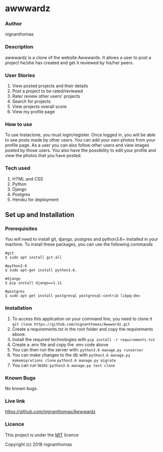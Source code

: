 # awwwardz

###  Author
nignanthomas

### Description
awwwardz is a clone of the website Awwwards. It allows a user to post a project he/she has created and get it reviewed by his/her peers.

### User Stories
1. View posted projects and their details
2. Post a project to be rated/reviewed
3. Rate/ review other users' projects
4. Search for projects
5. View projects overall score
6. View my profile page

### How to use
To use Instaclone, you must login/register. Once logged in, you will be able to see posts made by other users.
You can add your own photos from your profile page.
As a user you can also follow other users and view images posted by those users.
You also have the possibility to edit your profile and view the photos that you have posted.


### Tech used
1. HTML and CSS
2. Python
3. Django
1. Postgres
1. Heroku for deployment

## Set up and Installation
### Prerequisites
You will need to install git, django, postgres and python3.6+ installed in your machine.
To install these packages, you can use the following commands
```
#git
$ sudo apt install git-all

#python3.6
$ sudo apt-get install python3.6.

#django
$ pip install django==1.11

#postgres
$ sudo apt-get install postgresql postgresql-contrib libpq-dev
```

### Installation
1. To access this application on your command line, you need to clone it
`git clone https://github.com/nignanthomas/Awwwardz.git`
1. Create a requirements.txt in the root folder and copy the requirements above.
1. Install the required technologies with
`pip install -r requirements.txt`
1. Create a .env file and copy the .env code above
1. You can then run the server with:
`python3.6 manage.py runserver`
1. You can make changes to the db with
`python3.6 manage.py makemigrations clone`
`python3.6 manage.py migrate`
4. You can run tests:
`python3.6 manage.py test clone`



### Known Bugs
No known bugs.

### Live link
https://github.com/nignanthomas/Awwwardz

### Licence
This project is under the [MIT](https://github.com) licence

Copyright (c) 2018 nignanthomas
